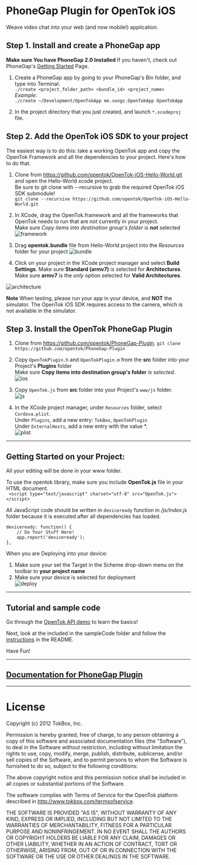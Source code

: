 PhoneGap Plugin for OpenTok iOS
===

Weave video chat into your web (and now mobile!) application.

## Step 1. Install and create a PhoneGap app
**Make sure You have PhoneGap 2.0 Installed** If you haven't, check out PhoneGap's [Getting Started](http://docs.phonegap.com/en/2.0.0/guide_getting-started_ios_index.md.html#Getting%20Started%20with%20iOS) Page.

1. Create a PhoneGap app by going to your PhoneGap's Bin folder, and type into Terminal:  
`./create <project_folder_path> <bundle_id> <project_name>`  
*Example:*  
`./create ~/Development/OpenTokApp me.songz.OpenTokApp OpenTokApp`

2. In the project directory that you just created, and launch `*.xcodeproj` file.  


## Step 2. Add the OpenTok iOS SDK to your project
The easiest way is to do this: take a working OpenTok app and copy the OpenTok Framework and all the dependencies to your project.  Here's how to do that.

1. Clone from <https://github.com/opentok/OpenTok-iOS-Hello-World.git> and open the Hello-World xcode project.  
Be sure to git clone with --recursive to grab the required OpenTok iOS SDK submodule!  
`git clone --recursive https://github.com/opentok/OpenTok-iOS-Hello-World.git`

2. In XCode, drag the OpenTok.framework and all the frameworks that OpenTok needs to run that are not currently in your project.  
Make sure *Copy items into destination group's folder* is **not** selected  
![framework](http://farm9.staticflickr.com/8292/7652859756_e381a15f8d_c.jpg)

3. Drag **opentok.bundle** file from Hello-World project into the *Resources* folder for your project
![bundle](http://farm9.staticflickr.com/8429/7653284900_972a5bf403_b.jpg)

4. Click on your project in the XCode project manager and select **Build Settings**. 
Make sure **Standard (armv7)** is selected for **Architectures**.  
Make sure **armv7** is the *only* option selected for **Valid Architectures**.  

![architecture](http://songz.github.com/phonegap-plugin-opentok/images/arch.png)  

**Note** When testing, please run your app in your device, and **NOT** the simulator. The OpenTok iOS SDK requires access to the camera, which
is not available in the simulator. 

## Step 3. Install the OpenTok PhoneGap Plugin
1. Clone from <https://github.com/opentok/PhoneGap-Plugin>.
`git clone https://github.com/opentok/PhoneGap-Plugin`

2. Copy `OpenTokPlugin.h` and `OpenTokPlugin.m` from the **src** folder into your Project's **Plugins** folder  
Make sure **Copy items into destination group's folder** *is selected*.  
![ios](http://farm9.staticflickr.com/8024/7653034446_b580c9f2cb_c.jpg)  

3. Copy `OpenTok.js` from **src** folder into your Project's `www/js` folder.  
![js](http://farm8.staticflickr.com/7270/7653034354_b5996da824_c.jpg)

4. In the XCode project manager, under `Resources` folder, select `Cordova.plist`.  
Under `Plugins`, add a new entry: `TokBox`, `OpenTokPlugin`  
Under `ExternalHosts`, add a new entry with the value *.  
![plist](http://farm9.staticflickr.com/8423/7653034248_aa0d14781e_c.jpg) 


---

## Getting Started on your Project:
All your editing will be done in your www folder.

To use the opentok library, make sure you include **OpenTok.js** file in your HTML document.  
` <script type="text/javascript" charset="utf-8" src="OpenTok.js"></script>`

All JavaScript code should be written in `deviceready` function in */js/index.js* folder because it is executed after all dependencies has loaded.

    deviceready: function() {
        // Do Your Stuff Here!
        app.report('deviceready');
    },

When you are Deploying into your device:  
1. Make sure your set the Target in the Scheme drop-down menu on the toolbar to **your project name**  
2. Make sure your device is selected for deployment  
![deploy](http://farm9.staticflickr.com/8028/7653284796_4c018c0ce6_z.jpg)

---

## Tutorial and sample code
Go through the [OpenTok API demo](http://www.tokbox.com/opentok/demo) to learn the basics!  

Next, look at the included in the sampleCode folder and follow the [instructions](/opentok/PhoneGap-Plugin/tree/master/sampleCode) in the README.  

Have Fun!

----

## [Documentation for PhoneGap Plugin](/opentok/PhoneGap-Plugin/blob/master/docs/README.md)

----

License
===

Copyright (c) 2012 TokBox, Inc.

Permission is hereby granted, free of charge, to any person obtaining a copy of this software and associated documentation files (the "Software"), to deal in the Software without restriction, including without limitation the rights to use, copy, modify, merge, publish, distribute, sublicense, and/or sell copies of the Software, and to permit persons to whom the Software is furnished to do so, subject to the following conditions:


The above copyright notice and this permission notice shall be included in all copies or substantial portions of the Software.

The software complies with Terms of Service for the OpenTok platform described in <http://www.tokbox.com/termsofservice>.

THE SOFTWARE IS PROVIDED "AS IS", WITHOUT WARRANTY OF ANY KIND, EXPRESS OR IMPLIED, INCLUDING BUT NOT LIMITED TO THE WARRANTIES OF MERCHANTABILITY, FITNESS FOR A PARTICULAR PURPOSE AND NONINFRINGEMENT. IN NO EVENT SHALL THE AUTHORS OR COPYRIGHT HOLDERS BE LIABLE FOR ANY CLAIM, DAMAGES OR OTHER LIABILITY, WHETHER IN AN ACTION OF CONTRACT, TORT OR OTHERWISE, ARISING FROM, OUT OF OR IN CONNECTION WITH THE SOFTWARE OR THE USE OR OTHER DEALINGS IN THE SOFTWARE.
